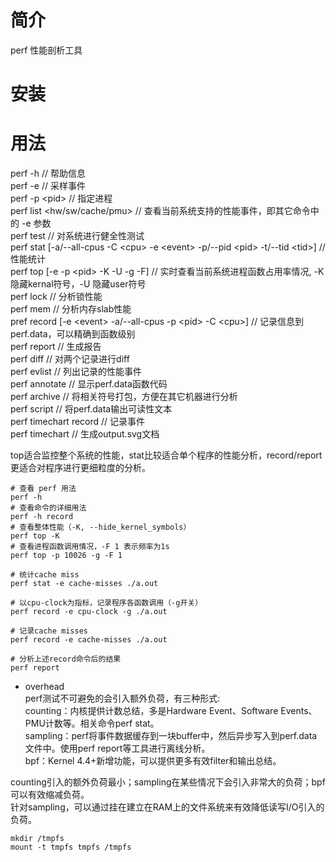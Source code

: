 # 简介  
perf 性能剖析工具

# 安装  


# 用法   
perf -h                                                                                             // 帮助信息  
perf -e                                                                                             // 采样事件  
perf -p \<pid>                                                                                      // 指定进程  
perf list \<hw/sw/cache/pmu>                                                                        // 查看当前系统支持的性能事件，即其它命令中的 -e 参数  
perf test                                                                                           // 对系统进行健全性测试  
perf stat \[-a/--all-cpus -C \<cpu> -e \<event> -p/--pid \<pid> -t/--tid \<tid>]                    // 性能统计  
perf top \[-e <event> -p \<pid> -K -U -g -F]                                                        // 实时查看当前系统进程函数占用率情况, -K 隐藏kernal符号，-U 隐藏user符号  
perf lock                                                                                           // 分析锁性能  
perf mem                                                                                            // 分析内存slab性能  
pref record \[-e \<event> -a/--all-cpus -p \<pid> -C \<cpu>]                                        // 记录信息到perf.data，可以精确到函数级别  
perf report                                                                                         // 生成报告  
perf diff                                                                                           // 对两个记录进行diff  
perf evlist                                                                                         // 列出记录的性能事件  
perf annotate                                                                                       // 显示perf.data函数代码  
perf archive                                                                                        // 将相关符号打包，方便在其它机器进行分析  
perf script                                                                                         // 将perf.data输出可读性文本  
perf timechart record                                                                               // 记录事件  
perf timechart                                                                                      // 生成output.svg文档  
    
top适合监控整个系统的性能，stat比较适合单个程序的性能分析，record/report更适合对程序进行更细粒度的分析。  
```shell
# 查看 perf 用法
perf -h
# 查看命令的详细用法  
perf -h record
# 查看整体性能（-K, --hide_kernel_symbols）
perf top -K
# 查看进程函数调用情况，-F 1 表示频率为1s
perf top -p 10026 -g -F 1

# 统计cache miss
perf stat -e cache-misses ./a.out

# 以cpu-clock为指标，记录程序各函数调用（-g开关）
perf record -e cpu-clock -g ./a.out

# 记录cache misses
perf record -e cache-misses ./a.out

# 分析上述record命令后的结果
perf report
```

* overhead  
perf测试不可避免的会引入额外负荷，有三种形式:  
counting：内核提供计数总结，多是Hardware Event、Software Events、PMU计数等。相关命令perf stat。  
sampling：perf将事件数据缓存到一块buffer中，然后异步写入到perf.data文件中。使用perf report等工具进行离线分析。  
bpf：Kernel 4.4+新增功能，可以提供更多有效filter和输出总结。  

counting引入的额外负荷最小；sampling在某些情况下会引入非常大的负荷；bpf可以有效缩减负荷。  
针对sampling，可以通过挂在建立在RAM上的文件系统来有效降低读写I/O引入的负荷。  
```shell
mkdir /tmpfs
mount -t tmpfs tmpfs /tmpfs
```

